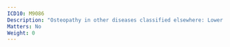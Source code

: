 ```yaml
---
ICD10: M9086
Description: "Osteopathy in other diseases classified elsewhere: Lower leg"
Matters: No
Weight: 0
---
```

